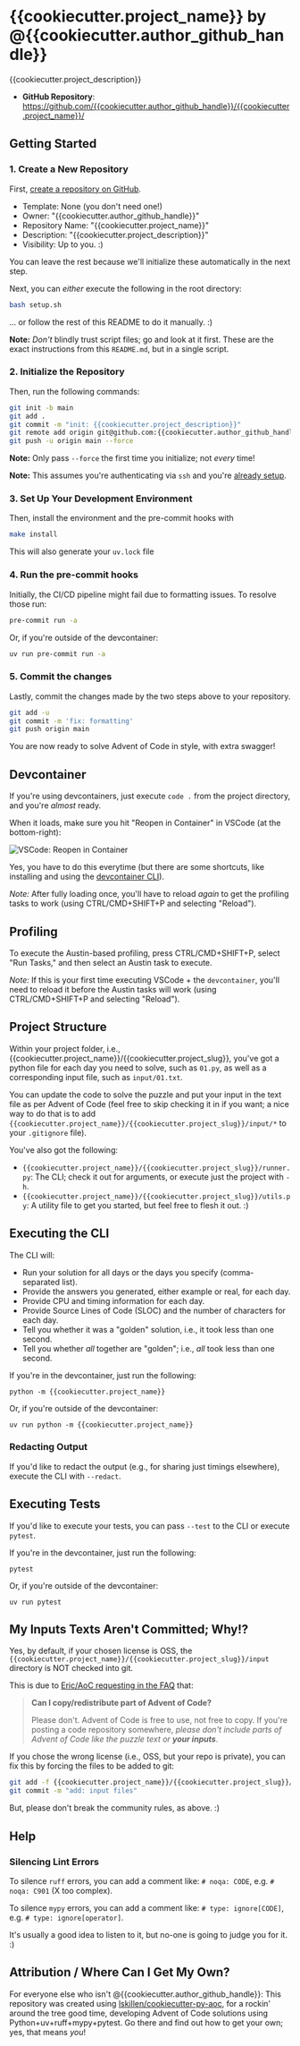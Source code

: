 # {{cookiecutter.project_name}} by @{{cookiecutter.author_github_handle}}

{{cookiecutter.project_description}}

- **GitHub Repository**: <https://github.com/{{cookiecutter.author_github_handle}}/{{cookiecutter.project_name}}/>

## Getting Started

### 1. Create a New Repository

First, [create a repository on GitHub](https://github.com/new).

- Template: None (you don't need one!)
- Owner: "{{cookiecutter.author_github_handle}}"
- Repository Name: "{{cookiecutter.project_name}}"
- Description: "{{cookiecutter.project_description}}"
- Visibility: Up to you. :)

You can leave the rest because we'll initialize these automatically in the next step.

Next, you can _either_ execute the following in the root directory:

```bash
bash setup.sh
```

... or follow the rest of this README to do it manually. :)

**Note:** *Don't* blindly trust script files; go and look at it first. These are the exact instructions from this `README.md`, but in a single script.

### 2. Initialize the Repository

Then, run the following commands:

```bash
git init -b main
git add .
git commit -m "init: {{cookiecutter.project_description}}"
git remote add origin git@github.com:{{cookiecutter.author_github_handle}}/{{cookiecutter.project_name}}.git
git push -u origin main --force
```

**Note:** Only pass `--force` the first time you initialize; not _every_ time!

**Note:** This assumes you're authenticating via `ssh` and you're [already setup](https://docs.github.com/en/authentication/connecting-to-github-with-ssh).

### 3. Set Up Your Development Environment

Then, install the environment and the pre-commit hooks with

```bash
make install
```

This will also generate your `uv.lock` file

### 4. Run the pre-commit hooks

Initially, the CI/CD pipeline might fail due to formatting issues. To resolve those run:

```bash
pre-commit run -a
```

Or, if you're outside of the devcontainer:

```bash
uv run pre-commit run -a
```

### 5. Commit the changes

Lastly, commit the changes made by the two steps above to your repository.

```bash
git add -u
git commit -m 'fix: formatting'
git push origin main
```

You are now ready to solve Advent of Code in style, with extra swagger!

## Devcontainer

If you're using devcontainers, just execute `code .` from the project directory, and you're _almost_ ready.

When it loads, make sure you hit "Reopen in Container" in VSCode (at the bottom-right):

![VSCode: Reopen in Container](https://github.com/user-attachments/assets/07da7773-8bd3-45b8-9f43-508f88b6c80f)

Yes, you have to do this everytime (but there are some shortcuts, like installing and using the [devcontainer CLI](https://code.visualstudio.com/docs/devcontainers/devcontainer-cli)).

*Note:* After fully loading once, you'll have to reload _again_ to get the profiling tasks to work (using CTRL/CMD+SHIFT+P and selecting "Reload").

## Profiling

To execute the Austin-based profiling, press CTRL/CMD+SHIFT+P, select "Run Tasks," and then select an Austin task to execute.

*Note:* If this is your first time executing VSCode + the `devcontainer`, you'll need to reload it before the Austin tasks will work (using CTRL/CMD+SHIFT+P and selecting "Reload").

## Project Structure

Within your project folder, i.e., {{cookiecutter.project_name}}/{{cookiecutter.project_slug}}, you've got a python file for each day you need to solve, such as `01.py`, as well as a corresponding input file, such as `input/01.txt`.

You can update the code to solve the puzzle and put your input in the text file as per Advent of Code (feel free to skip checking it in if you want; a nice way to do that is to add `{{cookiecutter.project_name}}/{{cookiecutter.project_slug}}/input/*` to your `.gitignore` file).

You've also got the following:

- `{{cookiecutter.project_name}}/{{cookiecutter.project_slug}}/runner.py`: The CLI; check it out for arguments, or execute just the project with `-h`.
- `{{cookiecutter.project_name}}/{{cookiecutter.project_slug}}/utils.py`: A utility file to get you started, but feel free to flesh it out. :)

## Executing the CLI

The CLI will:

- Run your solution for all days or the days you specify (comma-separated list).
- Provide the answers you generated, either example or real, for each day.
- Provide CPU and timing information for each day.
- Provide Source Lines of Code (SLOC) and the number of characters for each day.
- Tell you whether it was a "golden" solution, i.e., it took less than one second.
- Tell you whether _all_ together are "golden"; i.e., _all_ took less than one second.

If you're in the devcontainer, just run the following:

```
python -m {{cookiecutter.project_name}}
```

Or, if you're outside of the devcontainer:

```
uv run python -m {{cookiecutter.project_name}}
```

### Redacting Output

If you'd like to redact the output (e.g., for sharing just timings elsewhere), execute the CLI with `--redact`.

## Executing Tests

If you'd like to execute your tests, you can pass `--test` to the CLI or execute `pytest`.

If you're in the devcontainer, just run the following:

```
pytest
```

Or, if you're outside of the devcontainer:

```
uv run pytest
```

## My Inputs Texts Aren't Committed; Why!?

Yes, by default, if your chosen license is OSS, the `{{cookiecutter.project_name}}/{{cookiecutter.project_slug}}/input` directory is NOT checked into git.

This is due to [Eric/AoC requesting in the FAQ](https://adventofcode.com/2024/about) that:

> **Can I copy/redistribute part of Advent of Code?**
>
> Please don't. Advent of Code is free to use, not free to copy. If you're posting a code repository somewhere, _please don't include parts of Advent of Code like the puzzle text or **your inputs**_.

If you chose the wrong license (i.e., OSS, but your repo is private), you can fix this by forcing the files to be added to git:

```bash
git add -f {{cookiecutter.project_name}}/{{cookiecutter.project_slug}}/input
git commit -m "add: input files"
```

But, please don't break the community rules, as above. :)

## Help

### Silencing Lint Errors

To silence `ruff` errors, you can add a comment like: `# noqa: CODE`, e.g. `# noqa: C901` (X too complex).

To silence `mypy` errors, you can add a comment like: `# type: ignore[CODE]`, e.g. `# type: ignore[operator]`.

It's usually a good idea to listen to it, but no-one is going to judge you for it. :)

## Attribution / Where Can I Get My Own?

For everyone else who isn't @{{cookiecutter.author_github_handle}}: This repository was created using [lskillen/cookiecutter-py-aoc](https://github.com/lskillen/cookiecutter-py-aoc), for a rockin' around the tree good time, developing Advent of Code solutions using Python+uv+ruff+mypy+pytest. Go there and find out how to get your own; yes, that means _you_!
